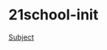 # 21school-init
<a href="https://github.com/good88fella/21school-init/blob/master/init.en.pdf">Subject</a>
